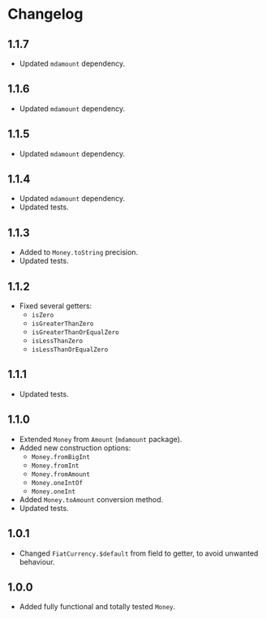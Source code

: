 # Changelog

## 1.1.7

* Updated `mdamount` dependency.

## 1.1.6

* Updated `mdamount` dependency.

## 1.1.5

* Updated `mdamount` dependency.

## 1.1.4

* Updated `mdamount` dependency.
* Updated tests.

## 1.1.3

* Added to `Money.toString` precision.
* Updated tests.

## 1.1.2

* Fixed several getters:
  * `isZero`
  * `isGreaterThanZero`
  * `isGreaterThanOrEqualZero`
  * `isLessThanZero`
  * `isLessThanOrEqualZero`

## 1.1.1

* Updated tests.

## 1.1.0

* Extended `Money` from `Amount` (`mdamount` package).
* Added new construction options:
  * `Money.fromBigInt`
  * `Money.fromInt`
  * `Money.fromAmount`
  * `Money.oneIntOf`
  * `Money.oneInt`
* Added `Money.toAmount` conversion method.
* Updated tests.

## 1.0.1

* Changed `FiatCurrency.$default` from field to getter, to avoid unwanted behaviour. 

## 1.0.0

* Added fully functional and totally tested `Money`.
